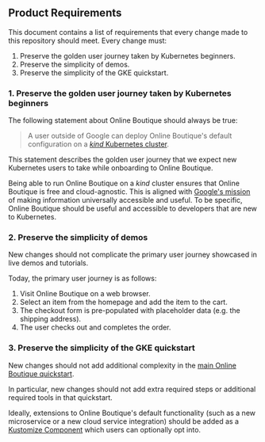 ## Product Requirements

This document contains a list of requirements that every change made to this repository should meet.
Every change must:
1. Preserve the golden user journey taken by Kubernetes beginners.
1. Preserve the simplicity of demos.
1. Preserve the simplicity of the GKE quickstart.

### 1. Preserve the golden user journey taken by Kubernetes beginners

The following statement about Online Boutique should always be true:

> A user outside of Google can deploy Online Boutique's default configuration on a [_kind_ Kubernetes cluster](https://kind.sigs.k8s.io/).

This statement describes the golden user journey that we expect new Kubernetes users to take while onboarding to Online Boutique.

Being able to run Online Boutique on a _kind_ cluster ensures that Online Boutique is free and cloud-agnostic. This is aligned with [Google's mission](https://about.google/) of making information universally accessible and useful. To be specific, Online Boutique should be useful and accessible to developers that are new to Kubernetes.

### 2. Preserve the simplicity of demos

New changes should not complicate the primary user journey showcased in live demos and tutorials.

Today, the primary user journey is as follows:
1. Visit Online Boutique on a web browser.
2. Select an item from the homepage and add the item to the cart.
3. The checkout form is pre-populated with placeholder data (e.g. the shipping address).
4. The user checks out and completes the order.

### 3. Preserve the simplicity of the GKE quickstart

New changes should not add additional complexity in the [main Online Boutique quickstart](https://github.com/GoogleCloudPlatform/microservices-demo#quickstart-gke).

In particular, new changes should not add extra required steps or additional required tools in that quickstart.

Ideally, extensions to Online Boutique's default functionality (such as a new microservice or a new cloud service integration) should be added as a [Kustomize Component](https://github.com/GoogleCloudPlatform/microservices-demo/tree/main/kustomize/components) which users can optionally opt into.

